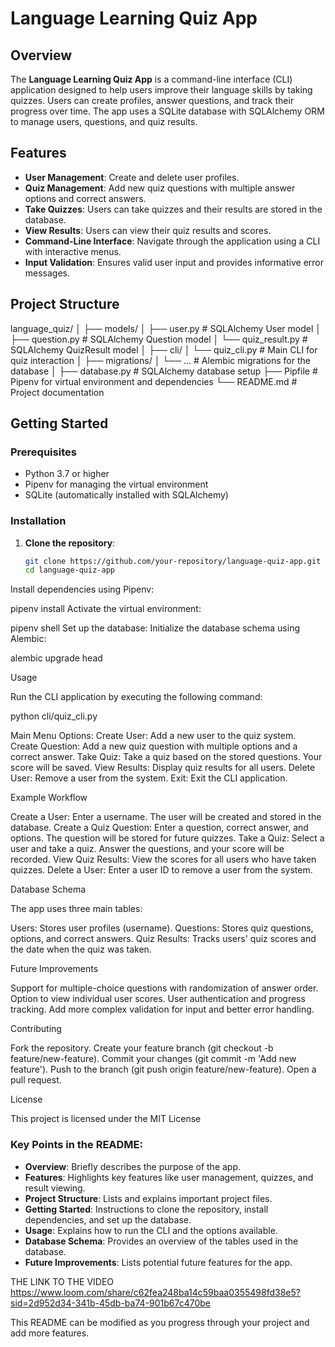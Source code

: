 # Language Learning Quiz App

## Overview

The **Language Learning Quiz App** is a command-line interface (CLI) application designed to help users improve their language skills by taking quizzes. Users can create profiles, answer questions, and track their progress over time. The app uses a SQLite database with SQLAlchemy ORM to manage users, questions, and quiz results.

## Features

- **User Management**: Create and delete user profiles.
- **Quiz Management**: Add new quiz questions with multiple answer options and correct answers.
- **Take Quizzes**: Users can take quizzes and their results are stored in the database.
- **View Results**: Users can view their quiz results and scores.
- **Command-Line Interface**: Navigate through the application using a CLI with interactive menus.
- **Input Validation**: Ensures valid user input and provides informative error messages.

## Project Structure

language_quiz/
│
├── models/
│   ├── user.py  # SQLAlchemy User model
│   ├── question.py  # SQLAlchemy Question model
│   └── quiz_result.py  # SQLAlchemy QuizResult model
│
├── cli/
│   └── quiz_cli.py  # Main CLI for quiz interaction
│
├── migrations/
│   └── ...  # Alembic migrations for the database
│
├── database.py  # SQLAlchemy database setup
├── Pipfile  # Pipenv for virtual environment and dependencies
└── README.md  # Project documentation
## Getting Started

### Prerequisites

- Python 3.7 or higher
- Pipenv for managing the virtual environment
- SQLite (automatically installed with SQLAlchemy)

### Installation

1. **Clone the repository**:
   ```bash
   git clone https://github.com/your-repository/language-quiz-app.git
   cd language-quiz-app
Install dependencies using Pipenv:

pipenv install
Activate the virtual environment:

pipenv shell
Set up the database: Initialize the database schema using Alembic:

alembic upgrade head


Usage

Run the CLI application by executing the following command:

python cli/quiz_cli.py


Main Menu Options:
  Create User: Add a new user to the quiz system.
  Create Question: Add a new quiz question with multiple options and a correct answer.
  Take Quiz: Take a quiz based on the stored questions. Your score will be saved.
  View Results: Display quiz results for all users.
  Delete User: Remove a user from the system.
  Exit: Exit the CLI application.

Example Workflow

 Create a User:
   Enter a username.
   The user will be created and stored in the database.
 Create a Quiz Question:
   Enter a question, correct answer, and options.
   The question will be stored for future quizzes.
 Take a Quiz:
   Select a user and take a quiz.
   Answer the questions, and your score will be recorded.
 View Quiz Results:
   View the scores for all users who have taken quizzes.
 Delete a User:
   Enter a user ID to remove a user from the system.

Database Schema

 The app uses three main tables:

  Users: Stores user profiles (username).
  Questions: Stores quiz questions, options, and correct answers.
  Quiz Results: Tracks users' quiz scores and the date when the quiz was taken.

Future Improvements

 Support for multiple-choice questions with randomization of answer order.
 Option to view individual user scores.
 User authentication and progress tracking.
 Add more complex validation for input and better error handling.

Contributing

 Fork the repository.
 Create your feature branch (git checkout -b feature/new-feature).
 Commit your changes (git commit -m 'Add new feature').
 Push to the branch (git push origin feature/new-feature).
 Open a pull request.

License

 This project is licensed under the MIT License


### Key Points in the README:
- **Overview**: Briefly describes the purpose of the app.
- **Features**: Highlights key features like user management, quizzes, and result viewing.
- **Project Structure**: Lists and explains important project files.
- **Getting Started**: Instructions to clone the repository, install dependencies, and set up the database.
- **Usage**: Explains how to run the CLI and the options available.
- **Database Schema**: Provides an overview of the tables used in the database.
- **Future Improvements**: Lists potential future features for the app.

THE LINK TO THE VIDEO
https://www.loom.com/share/c62fea248ba14c59baa0355498fd38e5?sid=2d952d34-341b-45db-ba74-901b67c470be

This README can be modified as you progress through your project and add more features.